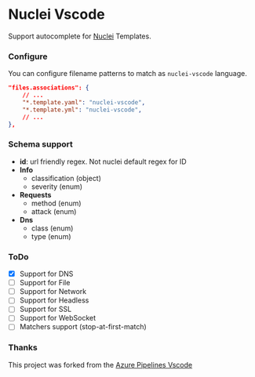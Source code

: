 # Nuclei Vscode

Support autocomplete for [Nuclei](https://nuclei.projectdiscovery.io/) Templates.

### Configure

You can configure filename patterns to match as `nuclei-vscode` language.

```json
"files.associations": {
    // ...
    "*.template.yaml": "nuclei-vscode",
    "*.template.yml": "nuclei-vscode",
    // ...
},
```

### Schema support

- **id**: url friendly regex. Not nuclei default regex for ID
- **Info**
  - classification (object)
  - severity (enum)
- **Requests**
  - method (enum)
  - attack (enum)
- **Dns**
  - class (enum)
  - type (enum)

### ToDo

- [x] Support for DNS
- [ ] Support for File
- [ ] Support for Network
- [ ] Support for Headless
- [ ] Support for SSL
- [ ] Support for WebSocket
- [ ] Matchers support (stop-at-first-match)

### Thanks

This project was forked from the [Azure Pipelines Vscode](https://github.com/microsoft/azure-pipelines-vscode)
